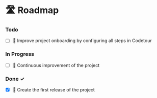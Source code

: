# 🛣️ Roadmap

### Todo

- [ ] 👋 Improve project onboarding by configuring all steps in Codetour

### In Progress

- [ ] 🔄 Continuous improvement of the project

### Done ✓

- [x] 🥇 Create the first release of the project
